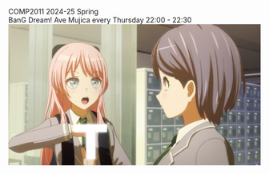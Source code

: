 COMP2011 2024-25 Spring<br>
BanG Dream! Ave Mujica every Thursday 22:00 - 22:30<br>
![Togawa Group](images/Togawa_group.png)
